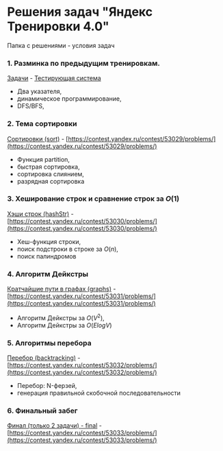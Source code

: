 # Решения задач "Яндекс Тренировки 4.0"

Папка с решениями - условия задач

### 1. Разминка по предыдущим тренировкам.

[Задачи](https://github.com/AparinAA/yandex-algo-train4/tree/master/warm-up) - [Тестирующая система](https://contest.yandex.ru/contest/53029/problems/)

-   Два указателя,
-   динамическое программирование,
-   DFS/BFS,

### 2. Тема сортировки

[Сортировки (sort)](https://github.com/AparinAA/yandex-algo-train4/tree/master/sort) - [https://contest.yandex.ru/contest/53029/problems/](https://contest.yandex.ru/contest/53029/problems/)

-   Функция partition,
-   быстрая сортировка,
-   сортировка слиянием,
-   разрядная сортировка

### 3. Хеширование строк и сравнение строк за $O(1)$

[Хэши строк (hashStr)](https://github.com/AparinAA/yandex-algo-train4/tree/master/hashStr) - [https://contest.yandex.ru/contest/53030/problems/](https://contest.yandex.ru/contest/53030/problems/)

-   Хеш-функция строки,
-   поиск подстроки в строке за $O(n)$,
-   поиск палиндромов

### 4. Алгоритм Дейкстры

[Кратчайшие пути в графах (graphs)](https://github.com/AparinAA/yandex-algo-train4/tree/master/graphs) - [https://contest.yandex.ru/contest/53031/problems/](https://contest.yandex.ru/contest/53031/problems/)

-   Алгоритм Дейкстры за $O(V^2)$,
-   Алгоритм Дейкстры за $O(ElogV)$

### 5. Алгоритмы перебора

[Перебор (backtracking)](https://github.com/AparinAA/yandex-algo-train4/tree/master/backtracking) - [https://contest.yandex.ru/contest/53032/problems/](https://contest.yandex.ru/contest/53032/problems/)

-   Перебор: N-ферзей,
-   генерация правильной скобочной последовательности

### 6. Финальный забег

[Финал (только 2 задачи) - final](https://github.com/AparinAA/yandex-algo-train4/tree/master/final) - [https://contest.yandex.ru/contest/53033/problems/](https://contest.yandex.ru/contest/53033/problems/)

